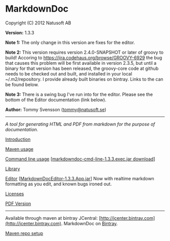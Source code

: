 # MarkdownDoc

Copyright (C) 2012 Natusoft AB

__Version:__ 1.3.3

__Note 1:__ The only change in this version are fixes for the editor.

__Note 2:__ This version requires version 2.4.0-SNAPSHOT or later of groovy to build! Accoring to https://jira.codehaus.org/browse/GROOVY-6929 the bug that causes this problem will be first available in version 2.3.5, but until a binary for that version has been released, the groovy-core code at github needs to be checked out and built, and installed in your local ~/.m2/repository. I provide already built binaries on bintray. Links to the can be found below.

__Note 3:__ There is a swing bug I've run into for the editor. Please see the bottom of the Editor documentation (link below).

__Author:__ Tommy Svensson (tommy@natusoft.se)

----

_A tool for generating HTML and PDF from markdown for the purpose of documentation._

[Introduction](https://github.com/tombensve/MarkdownDoc/blob/master/Docs/MarkdownDoc.md)

[Maven usage](https://github.com/tombensve/MarkdownDoc/blob/master/MavenPlugin/docs/MarkdownDoc-Maven-Plugin.md)

[Command line usage](https://github.com/tombensve/MarkdownDoc/blob/master/CommandLine/docs/MarkdownDoc-CommandLine.md) 
\[[markdowndoc-cmd-line-1.3.3.exec.jar download](http://dl.bintray.com/tommy/maven/se/natusoft/tools/doc/markdowndoc/markdowndoc-cmd-line/1.3.3/markdowndoc-cmd-line-1.3.3.exec.jar)\] 

[Library](https://github.com/tombensve/MarkdownDoc/blob/master/Library/docs/MarkdownDoc-Library.md)

[Editor](https://github.com/tombensve/MarkdownDoc/blob/master/Editor/docs/MarkdownDoc-Editor.md) \[[MarkdownDocEditor-1.3.3.App.jar](http://dl.bintray.com/tommy/maven/se/natusoft/tools/doc/markdowndoc/MarkdownDocEditor/1.3.3/MarkdownDocEditor-1.3.3.App.jar)\] 
Now with realtime markdown formatting as you edit, and known bugs ironed out. 

[Licenses](https://github.com/tombensve/MarkdownDoc/blob/master/Docs/licenses.md)

[PDF Version](https://github.com/tombensve/MarkdownDoc/blob/master/Docs/MarkdownDoc-User-Guide.pdf)

----

Available through maven at bintray JCentral: [http://jcenter.bintray.com](http://jcenter.bintray.com). MarkdownDoc on [Bintray](https://bintray.com/tommy/maven/MarkdownDoc).

[Maven repo setup](https://github.com/tombensve/CommonStuff/blob/master/docs/MavenRepository.md)

